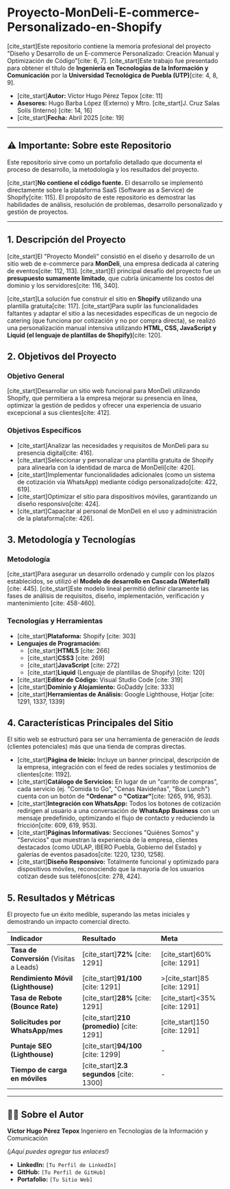 # Proyecto-MonDeli-E-commerce-Personalizado-en-Shopify


[cite_start]Este repositorio contiene la memoria profesional del proyecto "Diseño y Desarrollo de un E-commerce Personalizado: Creación Manual y Optimización de Código"[cite: 6, 7]. [cite_start]Este trabajo fue presentado para obtener el título de **Ingeniería en Tecnologías de la Información y Comunicación** por la **Universidad Tecnológica de Puebla (UTP)**[cite: 4, 8, 9].

- [cite_start]**Autor:** Víctor Hugo Pérez Tepox [cite: 11]
- **Asesores:** Hugo Barba López (Externo) y Mtro. [cite_start]J. Cruz Salas Solís (Interno) [cite: 14, 16]
- [cite_start]**Fecha:** Abril 2025 [cite: 19]

---

## ⚠️ Importante: Sobre este Repositorio

Este repositorio sirve como un portafolio detallado que documenta el proceso de desarrollo, la metodología y los resultados del proyecto.

[cite_start]**No contiene el código fuente.** El desarrollo se implementó directamente sobre la plataforma SaaS (Software as a Service) de Shopify[cite: 115]. El propósito de este repositorio es demostrar las habilidades de análisis, resolución de problemas, desarrollo personalizado y gestión de proyectos.

---

## 1. Descripción del Proyecto

[cite_start]El "Proyecto Mondeli" consistió en el diseño y desarrollo de un sitio web de e-commerce para **MonDeli**, una empresa dedicada al catering de eventos[cite: 112, 113]. [cite_start]El principal desafío del proyecto fue un **presupuesto sumamente limitado**, que cubría únicamente los costos del dominio y los servidores[cite: 116, 340].

[cite_start]La solución fue construir el sitio en **Shopify** utilizando una plantilla gratuita[cite: 117]. [cite_start]Para suplir las funcionalidades faltantes y adaptar el sitio a las necesidades específicas de un negocio de catering (que funciona por cotización y no por compra directa), se realizó una personalización manual intensiva utilizando **HTML, CSS, JavaScript y Liquid (el lenguaje de plantillas de Shopify)**[cite: 120].

## 2. Objetivos del Proyecto

### Objetivo General

[cite_start]Desarrollar un sitio web funcional para MonDeli utilizando Shopify, que permitiera a la empresa mejorar su presencia en línea, optimizar la gestión de pedidos y ofrecer una experiencia de usuario excepcional a sus clientes[cite: 412].

### Objetivos Específicos

* [cite_start]Analizar las necesidades y requisitos de MonDeli para su presencia digital[cite: 416].
* [cite_start]Seleccionar y personalizar una plantilla gratuita de Shopify para alinearla con la identidad de marca de MonDeli[cite: 420].
* [cite_start]Implementar funcionalidades adicionales (como un sistema de cotización vía WhatsApp) mediante código personalizado[cite: 422, 619].
* [cite_start]Optimizar el sitio para dispositivos móviles, garantizando un diseño responsivo[cite: 424].
* [cite_start]Capacitar al personal de MonDeli en el uso y administración de la plataforma[cite: 426].

## 3. Metodología y Tecnologías

### Metodología

[cite_start]Para asegurar un desarrollo ordenado y cumplir con los plazos establecidos, se utilizó el **Modelo de desarrollo en Cascada (Waterfall)**[cite: 445]. [cite_start]Este modelo lineal permitió definir claramente las fases de análisis de requisitos, diseño, implementación, verificación y mantenimiento [cite: 458-460].

### Tecnologías y Herramientas

* [cite_start]**Plataforma:** Shopify [cite: 303]
* **Lenguajes de Programación:**
    * [cite_start]**HTML5** [cite: 266]
    * [cite_start]**CSS3** [cite: 269]
    * [cite_start]**JavaScript** [cite: 272]
    * [cite_start]**Liquid** (Lenguaje de plantillas de Shopify) [cite: 120]
* [cite_start]**Editor de Código:** Visual Studio Code [cite: 319]
* [cite_start]**Dominio y Alojamiento:** GoDaddy [cite: 333]
* [cite_start]**Herramientas de Análisis:** Google Lighthouse, Hotjar [cite: 1291, 1337, 1339]

## 4. Características Principales del Sitio

El sitio web se estructuró para ser una herramienta de generación de *leads* (clientes potenciales) más que una tienda de compras directas.

* [cite_start]**Página de Inicio:** Incluye un banner principal, descripción de la empresa, integración con el feed de redes sociales y testimonios de clientes[cite: 1192].
* [cite_start]**Catálogo de Servicios:** En lugar de un "carrito de compras", cada servicio (ej. "Comida to Go", "Cenas Navideñas", "Box Lunch") cuenta con un botón de **"Ordenar"** o **"Cotizar"**[cite: 1265, 916, 953].
* [cite_start]**Integración con WhatsApp:** Todos los botones de cotización redirigen al usuario a una conversación de **WhatsApp Business** con un mensaje predefinido, optimizando el flujo de contacto y reduciendo la fricción[cite: 609, 619, 953].
* [cite_start]**Páginas Informativas:** Secciones "Quiénes Somos" y "Servicios" que muestran la experiencia de la empresa, clientes destacados (como UDLAP, IBERO Puebla, Gobierno del Estado) y galerías de eventos pasados[cite: 1220, 1230, 1258].
* [cite_start]**Diseño Responsivo:** Totalmente funcional y optimizado para dispositivos móviles, reconociendo que la mayoría de los usuarios cotizan desde sus teléfonos[cite: 278, 424].

## 5. Resultados y Métricas

El proyecto fue un éxito medible, superando las metas iniciales y demostrando un impacto comercial directo.

| Indicador | Resultado | Meta |
| :--- | :--- | :--- |
| **Tasa de Conversión** (Visitas a Leads) | [cite_start]**72%** [cite: 1291] | [cite_start]60% [cite: 1291] |
| **Rendimiento Móvil (Lighthouse)** | [cite_start]**91/100** [cite: 1291] | >[cite_start]85 [cite: 1291] |
| **Tasa de Rebote (Bounce Rate)** | [cite_start]**28%** [cite: 1291] | [cite_start]<35% [cite: 1291] |
| **Solicitudes por WhatsApp/mes** | [cite_start]**210 (promedio)** [cite: 1291] | [cite_start]150 [cite: 1291] |
| **Puntaje SEO (Lighthouse)** | [cite_start]**94/100** [cite: 1299] | - |
| **Tiempo de carga en móviles** | [cite_start]**2.3 segundos** [cite: 1300] | - |

---

## 👨‍💻 Sobre el Autor

**Víctor Hugo Pérez Tepox**
Ingeniero en Tecnologías de la Información y Comunicación

*(¡Aquí puedes agregar tus enlaces!)*
* **LinkedIn:** `[Tu Perfil de LinkedIn]`
* **GitHub:** `[Tu Perfil de GitHub]`
* **Portafolio:** `[Tu Sitio Web]`
